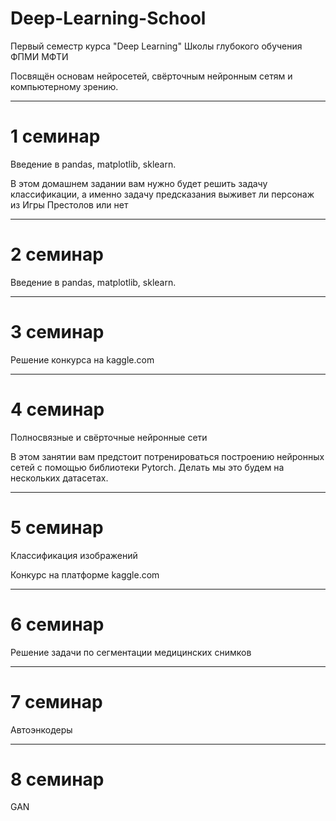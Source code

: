 # Deep-Learning-School
Первый семестр курса "Deep Learning" Школы глубокого обучения ФПМИ МФТИ

Посвящён основам нейросетей, свёрточным нейронным сетям и компьютерному зрению. 

-------------------------------------------------------------------------------

# 1 семинар 
Введение в pandas, matplotlib, sklearn.

В этом домашнем задании вам нужно будет решить задачу классификации, а именно задачу предсказания выживет ли персонаж из Игры Престолов или нет

-------------------------------------------------------------------------------

# 2 семинар 
Введение в pandas, matplotlib, sklearn.

-------------------------------------------------------------------------------

# 3 семинар 
Решение конкурса на kaggle.com

-------------------------------------------------------------------------------

# 4 семинар 

Полносвязные и свёрточные нейронные сети

В этом занятии вам предстоит потренироваться построению нейронных сетей с помощью библиотеки Pytorch. Делать мы это будем на нескольких датасетах.

-------------------------------------------------------------------------------

# 5 семинар 

Классификация изображений

Конкурс на платформе kaggle.com

-------------------------------------------------------------------------------

# 6 семинар 

Решение задачи по сегментации медицинских снимков

-------------------------------------------------------------------------------

# 7 семинар 

Автоэнкодеры

-------------------------------------------------------------------------------

# 8 семинар 

GAN
